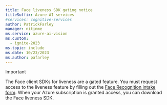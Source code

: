 ```yaml
---
title: Face liveness SDK gating notice
titleSuffix: Azure AI services
#services: cognitive-services
author: PatrickFarley
manager: nitinme
ms.service: azure-ai-vision
ms.custom:
  - ignite-2023
ms.topic: include
ms.date: 10/23/2023
ms.author: pafarley
---
```


> [!IMPORTANT]
> The Face client SDKs for liveness are a gated feature. You must request access to the liveness feature by filling out the [Face Recognition intake form](https://aka.ms/facerecognition). When your Azure subscription is granted access, you can download the Face liveness SDK. 
